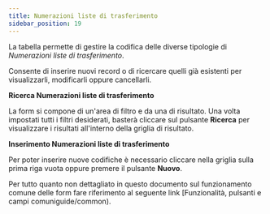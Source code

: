 ```yaml
---
title: Numerazioni liste di trasferimento
sidebar_position: 19
---
```


La tabella permette di gestire la codifica delle diverse tipologie di *Numerazioni liste di trasferimento*.

Consente di inserire nuovi record o di ricercare quelli già esistenti per visualizzarli, modificarli oppure cancellarli.

**Ricerca Numerazioni liste di trasferimento**

La form si compone di un'area di filtro e da una di risultato. Una volta impostati tutti i filtri desiderati, basterà cliccare sul pulsante **Ricerca** per visualizzare i risultati all'interno della griglia di risultato.

**Inserimento Numerazioni liste di trasferimento**

Per poter inserire nuove codifiche è necessario cliccare nella griglia sulla prima riga vuota oppure premere il pulsante **Nuovo**.

Per tutto quanto non dettagliato in questo documento sul funzionamento comune delle form fare riferimento al seguente link [Funzionalità, pulsanti e campi comuniguide/common).
